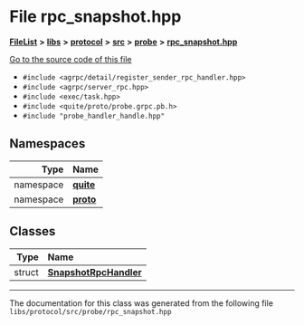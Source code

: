 

# File rpc\_snapshot.hpp



[**FileList**](files.md) **>** [**libs**](dir_6719ab1f1f7655efc2fa43f7eb574fd1.md) **>** [**protocol**](dir_256d27db1e44b9b04d67f4c92d3fc698.md) **>** [**src**](dir_62c749a433f68b441b7c0425b5469d66.md) **>** [**probe**](dir_8a7b54f280cdd6b46c67f9938f379d86.md) **>** [**rpc\_snapshot.hpp**](rpc__snapshot_8hpp.md)

[Go to the source code of this file](rpc__snapshot_8hpp_source.md)



* `#include <agrpc/detail/register_sender_rpc_handler.hpp>`
* `#include <agrpc/server_rpc.hpp>`
* `#include <exec/task.hpp>`
* `#include <quite/proto/probe.grpc.pb.h>`
* `#include "probe_handler_handle.hpp"`













## Namespaces

| Type | Name |
| ---: | :--- |
| namespace | [**quite**](namespacequite.md) <br> |
| namespace | [**proto**](namespacequite_1_1proto.md) <br> |


## Classes

| Type | Name |
| ---: | :--- |
| struct | [**SnapshotRpcHandler**](structquite_1_1proto_1_1SnapshotRpcHandler.md) <br> |



















































------------------------------
The documentation for this class was generated from the following file `libs/protocol/src/probe/rpc_snapshot.hpp`


